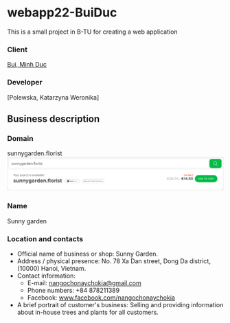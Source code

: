 # webapp22-BuiDuc
This is a small project in B-TU for creating a web application
### Client

[Bui, Minh Duc](https://github.com/BMD91)

### Developer

[Polewska, Katarzyna Weronika]

## Business description

### Domain
sunnygarden.florist
<img src="docs/images/domain.png">

### Name
Sunny garden

### Location and contacts
* Official name of business or shop: Sunny Garden.
* Address / physical presence: No. 78 Xa Dan street, Dong Da district, (10000) Hanoi, Vietnam.
* Contact information:
	+ E-mail: nangochonaychokia@gmail.com
	+ Phone numbers: +84 878211389
	+ Facebook: www.facebook.com/nangochonaychokia
* A brief portrait of customer's business: Selling and providing information about in-house trees and plants for all customers.
